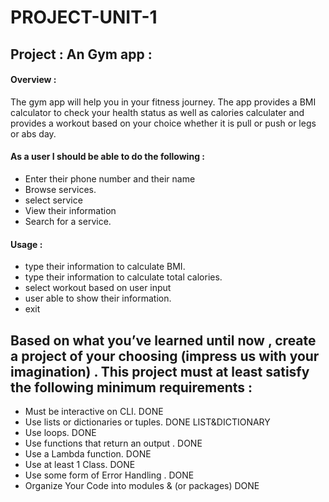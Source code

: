 # PROJECT-UNIT-1
## Project :  An Gym app :

#### Overview : 
The gym app will help you in your fitness journey.
The app provides a BMI calculator to check your health status as well as calories calculater and provides a workout based on your choice whether it is pull or push or legs or abs day.


#### As a user I should be able to do the following :
- Enter their phone number and their name
- Browse services. 
- select service
- View their information 
- Search for a service.

#### Usage :
 - type their information to calculate BMI.
 - type their information to calculate total calories.
 - select workout based on user input
 - user able to show their information. 
 - exit 


## Based on what you’ve learned until now , create a project of your choosing (impress us with your imagination) . This project must at least satisfy the following minimum requirements :

- Must be interactive on CLI. DONE
- Use lists or dictionaries or tuples. DONE LIST&DICTIONARY
- Use loops. DONE
- Use functions that return an output . DONE
- Use a Lambda function. DONE
- Use at least 1 Class. DONE
- Use some form of Error Handling . DONE
- Organize Your Code into modules & (or packages) DONE